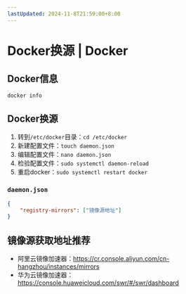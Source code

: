```yaml
---
lastUpdated: 2024-11-8T21:59:00+8:00
---
```


# Docker换源 | Docker

## Docker信息

```docker info```

## Docker换源

1. 转到```/etc/docker```目录：```cd /etc/docker```
2. 新建配置文件：```touch daemon.json```
3. 编辑配置文件：```nano daemon.json```
4. 检验配置文件：```sudo systemctl daemon-reload```
5. 重启docker：```sudo systemctl restart docker```

### ```daemon.json```

```json
{
    "registry-mirrors": ["镜像源地址"]
}
```

## 镜像源获取地址推荐

- 阿里云镜像加速器：<https://cr.console.aliyun.com/cn-hangzhou/instances/mirrors>
- 华为云镜像加速器：<https://console.huaweicloud.com/swr/#/swr/dashboard>